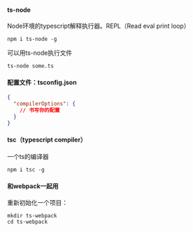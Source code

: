 #### ts-node

Node环境的typescript解释执行器。REPL（Read eval print loop）

```shell
npm i ts-node -g
```

可以用ts-node执行文件

```shell
ts-node some.ts
```



#### 配置文件：tsconfig.json

```json
{
  "compilerOptions": {
    // 书写你的配置
  }
}
```



#### tsc（typescript compiler）

一个ts的编译器

```shell
npm i tsc -g
```



#### 和webpack一起用

重新初始化一个项目：

```shell
mkdir ts-webpack
cd ts-webpack

```

